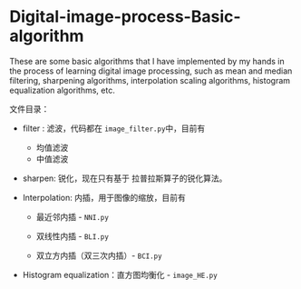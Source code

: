 # Digital-image-process-Basic-algorithm
These are some basic algorithms that I have implemented by my hands in the process of learning digital image processing, such as mean and median filtering, sharpening algorithms, interpolation scaling algorithms, histogram equalization algorithms, etc.



文件目录：

- filter : 滤波，代码都在 `image_filter.py`中，目前有
  - 均值滤波
  - 中值滤波
  
- sharpen: 锐化，现在只有基于 拉普拉斯算子的锐化算法。

- Interpolation: 内插，用于图像的缩放，目前有

  - 最近邻内插 - `NNI.py`

  - 双线性内插 - `BLI.py`

  - 双立方内插（双三次内插）- `BCI.py`
- Histogram equalization：直方图均衡化 - `image_HE.py`


